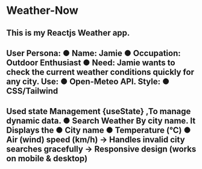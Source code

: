 # Weather-Now
This is my Reactjs Weather app.
-------------------------------------------------------------------------------
User Persona:
● Name: Jamie
● Occupation: Outdoor Enthusiast
● Need: Jamie wants to check the current weather conditions quickly for any city.
Use:
● Open-Meteo API.
Style:
● CSS/Tailwind
--------------------------------------------------------------------------------
Used state Management {useState} ,To manage dynamic data.
● Search Weather By city name.
It Displays the
● City name
● Temperature (°C)
● Air (wind) speed (km/h)
→ Handles invalid city searches gracefully
→ Responsive design (works on mobile & desktop)
--------------------------------------------------------------------------------
